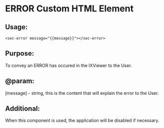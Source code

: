 # ERROR Custom HTML Element

## Usage:

`<sec-error message="{{message}}"></sec-error>`

## Purpose:

To convey an ERROR has occured in the IXViewer to the User.

## @param:
[message] - string, this is the content that will explain the error to the User.

## Additional:

When this component is used, the application will be disabled if necessary.
